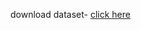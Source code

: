 download dataset- <a href="ttps://archive.ics.uci.edu/ml/datasets/gene+expression+cancer+RNA-Seq">click here</a>
